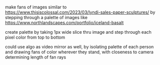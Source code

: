 make fans of images similar to
https://www.thisiscolossal.com/2023/03/lyndi-sales-paper-sculptures/
by stepping through a palette of images like
https://www.northlandscapes.com/portfolio/iceland-basalt

create palette by taking 1px wide slice thru image and
step through each pixel color from top to bottom

could use algo as video mirror as well,
by isolating palette of each person and drawing fans of color
wherever they stand, with closeness to camera 
determining length of fan rays
